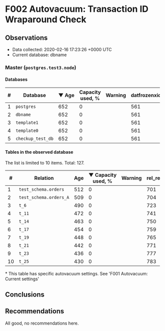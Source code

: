 # F002 Autovacuum: Transaction ID Wraparound Check #

## Observations ##
- Data collected: 2020-02-16 17:23:26 +0000 UTC
- Current database: dbname




### Master (`postgres.test3.node`) ###


#### Databases ####


| \# | Database | &#9660;&nbsp;Age | Capacity used, % | Warning | datfrozenxid |
|--|--------|-----|------------------|---------|--------------|
| 1 |`postgres`|652 |0 |  |561 |
| 2 |`dbname`|652 |0 |  |561 |
| 3 |`template1`|652 |0 |  |561 |
| 4 |`template0`|652 |0 |  |561 |
| 5 |`checkup_test_db`|652 |0 |  |561 |


#### Tables in the observed database ####
The list is limited to 10 items. Total: 127.

| \# | Relation | Age | &#9660;&nbsp;Capacity used, % | Warning |rel_relfrozenxid | toast_relfrozenxid |
|---|-------|-----|------------------|---------|-----------------|--------------------|
| 1 |`test_schema.orders` |512 |0 |  |701 |0 |
| 2 |`test_schema.orders_A` |509 |0 |  |704 |0 |
| 3 |`t_6` |490 |0 |  |723 |0 |
| 4 |`t_11` |472 |0 |  |741 |0 |
| 5 |`t_14` |463 |0 |  |750 |0 |
| 6 |`t_17` |454 |0 |  |759 |0 |
| 7 |`t_19` |448 |0 |  |765 |0 |
| 8 |`t_21` |442 |0 |  |771 |0 |
| 9 |`t_23` |436 |0 |  |777 |0 |
| 10 |`t_25` |430 |0 |  |783 |0 |


\* This table has specific autovacuum settings. See 'F001 Autovacuum: Current settings'


## Conclusions ##
 


## Recommendations ##
  All good, no recommendations here.
 

